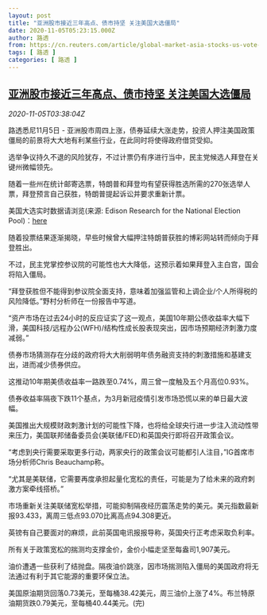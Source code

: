 ```yaml
---
layout: post
title: "亚洲股市接近三年高点、债市持坚 关注美国大选僵局"
date: 2020-11-05T05:23:15.000Z
author: 路透
from: https://cn.reuters.com/article/global-market-asia-stocks-us-vote-1105-idCNKBS27L0EI
tags: [ 路透 ]
categories: [ 路透 ]
---
```

<!--1604553795000-->
[亚洲股市接近三年高点、债市持坚 关注美国大选僵局](https://cn.reuters.com/article/global-market-asia-stocks-us-vote-1105-idCNKBS27L0EI)
------

<div>
<div><i>2020-11-05T03:38:04Z</i></div><p>路透悉尼11月5日 - 亚洲股市周四上涨，债券延续大涨走势，投资人押注美国政策僵局的前景将大大地有利某些行业，在此同时将使得政府借贷受抑。</p><p>选举争议持久不退的风险犹存，不过计票仍有序进行当中，民主党候选人拜登在关键州微幅领先。</p><p>随着一些州在统计邮寄选票，特朗普和拜登均有望获得胜选所需的270张选举人票，拜登预言自己获胜，特朗普提起诉讼并要求重新计票。</p><p>美国大选实时数据请浏览(来源: Edison Research for the National Election Pool)：<a href="https://www.reuters.com/live-events/election-2020-15-id2942501">here</a></p><p>随着投票结果逐渐揭晓，早些时候曾大幅押注特朗普获胜的博彩网站转而倾向于拜登胜出。</p><p>不过，民主党掌控参议院的可能性也大大降低，这预示着如果拜登入主白宫，国会将陷入僵局。</p><p>“拜登获胜但不能得到参议院全面支持，意味着加强监管和上调企业/个人所得税的风险降低。”野村分析师在一份报告中写道。</p><p>“资产市场在过去24小时的反应证实了这一观点，美国10年期公债收益率大幅下滑，美国科技/远程办公(WFH)/结构性成长股表现突出，因市场预期经济刺激力度减弱。”</p><p>债券市场猜测存在分歧的政府将大大削弱明年债务融资支持的刺激措施和基建支出，进而减少债券供应。</p><p>这推动10年期美债收益率一路跌至0.74%，周三曾一度触及五个月高位0.93%。</p><p>债券收益率隔夜下跌11个基点，为3月新冠疫情引发市场恐慌以来的单日最大波幅。</p><p>美国推出大规模财政刺激计划的可能性下降，也将给全球央行进一步注入流动性带来压力，美国联邦储备委员会(美联储/FED)和英国央行即将召开政策会议。</p><p>“考虑到央行需要采取更多行动，两家央行的政策会议可能都引人注目，”IG首席市场分析师Chris Beauchamp称。</p><p>“尤其是美联储，它需要再度承担起量化宽松的责任，可能是为了给未来的政府刺激方案牵线搭桥。”</p><p>市场重新关注美联储宽松举措，可能抑制隔夜经历震荡走势的美元。美元指数最新报93.433，离周三低点93.070比离高点94.308更近。</p><p>英镑有自己要面对的麻烦，此前英国电讯报报导称，英国央行正考虑采取负利率。</p><p>所有关于政策宽松的揣测均支撑金价，金价小幅走坚至每盎司1,907美元。</p><p>油价遭遇一些获利了结抛盘。隔夜油价跳涨，因市场揣测陷入僵局的美国政府将无法通过有利于其它能源的重要环保立法。</p><p>美国原油期货回落0.73美元，至每桶38.42美元，周三油价上涨了4%。布兰特原油期货跌0.79美元，至每桶40.44美元。(完)</p>
</div>
